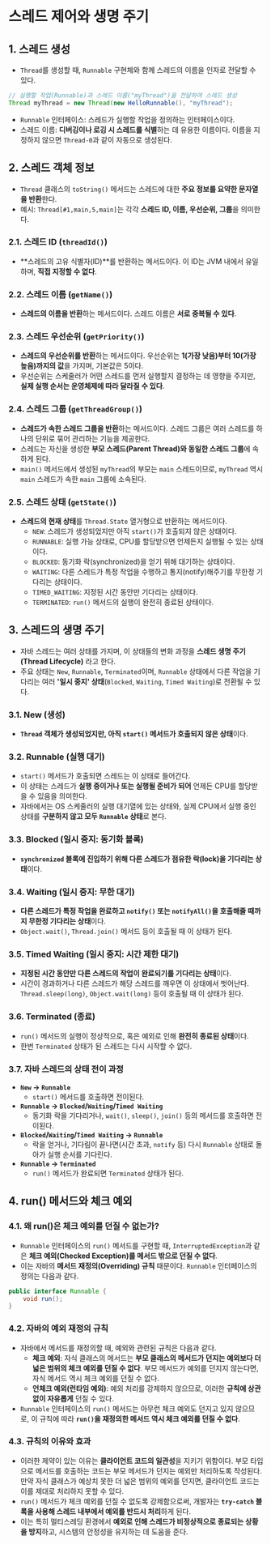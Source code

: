 # 스레드 제어와 생명 주기

## 1. 스레드 생성

- `Thread`를 생성할 때, `Runnable` 구현체와 함께 스레드의 이름을 인자로 전달할 수 있다.

```java
// 실행할 작업(Runnable)과 스레드 이름("myThread")을 전달하여 스레드 생성
Thread myThread = new Thread(new HelloRunnable(), "myThread");
```

- `Runnable` 인터페이스: 스레드가 실행할 작업을 정의하는 인터페이스이다.
- 스레드 이름: **디버깅이나 로깅 시 스레드를 식별**하는 데 유용한 이름이다. 이름을 지정하지 않으면 `Thread-0`과 같이 자동으로 생성된다.

## 2. 스레드 객체 정보

- `Thread` 클래스의 `toString()` 메서드는 스레드에 대한 **주요 정보를 요약한 문자열을 반환**한다.
- 예시: `Thread[#1,main,5,main]`는 각각 **스레드 ID, 이름, 우선순위, 그룹**을 의미한다.

### 2.1. 스레드 ID (`threadId()`)

- **스레드의 고유 식별자(ID)**를 반환하는 메서드이다. 이 ID는 JVM 내에서 유일하며, **직접 지정할 수 없다**.

### 2.2. 스레드 이름 (`getName()`)

- **스레드의 이름을 반환**하는 메서드이다. 스레드 이름은 **서로 중복될 수 있다**.

### 2.3. 스레드 우선순위 (`getPriority()`)

- **스레드의 우선순위를 반환**하는 메서드이다. 우선순위는 **1(가장 낮음)부터 10(가장 높음)까지의 값**을 가지며, 기본값은 5이다.
- 우선순위는 스케줄러가 어떤 스레드를 먼저 실행할지 결정하는 데 영향을 주지만, **실제 실행 순서는 운영체제에 따라 달라질 수 있다**.

### 2.4. 스레드 그룹 (`getThreadGroup()`)

- **스레드가 속한 스레드 그룹을 반환**하는 메서드이다. 스레드 그룹은 여러 스레드를 하나의 단위로 묶어 관리하는 기능을 제공한다.
- 스레드는 자신을 생성한 **부모 스레드(Parent Thread)와 동일한 스레드 그룹**에 속하게 된다.
- `main()` 메서드에서 생성된 `myThread`의 부모는 `main` 스레드이므로, `myThread` 역시 `main` 스레드가 속한 `main` 그룹에 소속된다.

### 2.5. 스레드 상태 (`getState()`)

- **스레드의 현재 상태**를 `Thread.State` 열거형으로 반환하는 메서드이다.
  - `NEW`: 스레드가 생성되었지만 아직 `start()`가 호출되지 않은 상태이다.
  - `RUNNABLE`: 실행 가능 상태로, CPU를 할당받으면 언제든지 실행될 수 있는 상태이다.
  - `BLOCKED`: 동기화 락(synchronized)을 얻기 위해 대기하는 상태이다.
  - `WAITING`: 다른 스레드가 특정 작업을 수행하고 통지(notify)해주기를 무한정 기다리는 상태이다.
  - `TIMED_WAITING`: 지정된 시간 동안만 기다리는 상태이다.
  - `TERMINATED`: `run()` 메서드의 실행이 완전히 종료된 상태이다.

## 3. 스레드의 생명 주기

- 자바 스레드는 여러 상태를 가지며, 이 상태들의 변화 과정을 **스레드 생명 주기(Thread Lifecycle)** 라고 한다.
- 주요 상태는 `New`, `Runnable`, `Terminated`이며, `Runnable` 상태에서 다른 작업을 기다리는 여러 **'일시 중지' 상태**(`Blocked`, `Waiting`, `Timed Waiting`)로 전환될 수 있다.

### 3.1. New (생성)

- **`Thread` 객체가 생성되었지만, 아직 `start()` 메서드가 호출되지 않은 상태**이다.

### 3.2. Runnable (실행 대기)

- `start()` 메서드가 호출되면 스레드는 이 상태로 들어간다.
- 이 상태는 스레드가 **실행 중이거나 또는 실행될 준비가 되어** 언제든 CPU를 할당받을 수 있음을 의미한다.
- 자바에서는 OS 스케줄러의 실행 대기열에 있는 상태와, 실제 CPU에서 실행 중인 상태를 **구분하지 않고 모두 `Runnable` 상태**로 본다.

### 3.3. Blocked (일시 중지: 동기화 블록)

- **`synchronized` 블록에 진입하기 위해 다른 스레드가 점유한 락(lock)을 기다리는 상태**이다.

### 3.4. Waiting (일시 중지: 무한 대기)

- **다른 스레드가 특정 작업을 완료하고 `notify()` 또는 `notifyAll()`을 호출해줄 때까지 무한정 기다리는 상태**이다.
- `Object.wait()`, `Thread.join()` 메서드 등이 호출될 때 이 상태가 된다.

### 3.5. Timed Waiting (일시 중지: 시간 제한 대기)

- **지정된 시간 동안만 다른 스레드의 작업이 완료되기를 기다리는 상태**이다.
- 시간이 경과하거나 다른 스레드가 해당 스레드를 깨우면 이 상태에서 벗어난다. `Thread.sleep(long)`, `Object.wait(long)` 등이 호출될 때 이 상태가 된다.

### 3.6. Terminated (종료)

- `run()` 메서드의 실행이 정상적으로, 혹은 예외로 인해 **완전히 종료된 상태**이다.
- 한번 `Terminated` 상태가 된 스레드는 다시 시작할 수 없다.

### 3.7. 자바 스레드의 상태 전이 과정

- **`New` → `Runnable`**
  - `start()` 메서드를 호출하면 전이된다.
- **`Runnable` → `Blocked`/`Waiting`/`Timed Waiting`**
  - 동기화 락을 기다리거나, `wait()`, `sleep()`, `join()` 등의 메서드를 호출하면 전이된다.
- **`Blocked`/`Waiting`/`Timed Waiting` → `Runnable`**
  - 락을 얻거나, 기다림이 끝나면(시간 초과, `notify` 등) 다시 `Runnable` 상태로 돌아가 실행 순서를 기다린다.
- **`Runnable` → `Terminated`**
  - `run()` 메서드가 완료되면 `Terminated` 상태가 된다.

## 4. run() 메서드와 체크 예외

### 4.1. 왜 run()은 체크 예외를 던질 수 없는가?

- `Runnable` 인터페이스의 `run()` 메서드를 구현할 때, `InterruptedException`과 같은 **체크 예외(Checked Exception)를 메서드 밖으로 던질 수 없다**.
- 이는 자바의 **메서드 재정의(Overriding) 규칙** 때문이다. `Runnable` 인터페이스의 정의는 다음과 같다.

```java
public interface Runnable {
    void run();
}
```

### 4.2. 자바의 예외 재정의 규칙

- 자바에서 메서드를 재정의할 때, 예외와 관련된 규칙은 다음과 같다.
  - **체크 예외**: 자식 클래스의 메서드는 **부모 클래스의 메서드가 던지는 예외보다 더 넓은 범위의 체크 예외를 던질 수 없다**. 부모 메서드가 예외를 던지지 않는다면, 자식 메서드 역시 체크 예외를 던질 수 없다.
  - **언체크 예외(런타임 예외)**: 예외 처리를 강제하지 않으므로, 이러한 **규칙에 상관없이 자유롭게** 던질 수 있다.
- `Runnable` 인터페이스의 `run()` 메서드는 아무런 체크 예외도 던지고 있지 않으므로, 이 규칙에 따라 **`run()`을 재정의한 메서드 역시 체크 예외를 던질 수 없다**.

### 4.3. 규칙의 이유와 효과

- 이러한 제약이 있는 이유는 **클라이언트 코드의 일관성**을 지키기 위함이다. 부모 타입으로 메서드를 호출하는 코드는 부모 메서드가 던지는 예외만 처리하도록 작성된다. 만약 자식 클래스가 예상치 못한 더 넓은 범위의 예외를 던지면, 클라이언트 코드는 이를 제대로 처리하지 못할 수 있다.
- `run()` 메서드가 체크 예외를 던질 수 없도록 강제함으로써, 개발자는 **`try-catch` 블록을 사용해 스레드 내부에서 예외를 반드시 처리**하게 된다.
- 이는 특히 멀티스레딩 환경에서 **예외로 인해 스레드가 비정상적으로 종료되는 상황을 방지**하고, 시스템의 안정성을 유지하는 데 도움을 준다.
